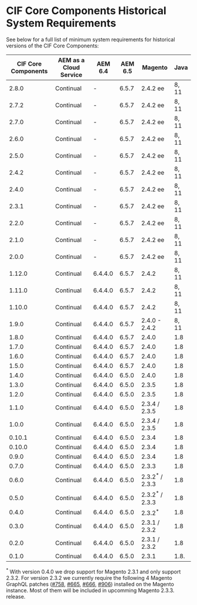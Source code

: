 # CIF Core Components Historical System Requirements

See below for a full list of minimum system requirements for historical versions of the CIF Core Components:

| CIF Core Components | AEM as a Cloud Service | AEM 6.4 | AEM 6.5 | Magento                    | Java |
|---------------------| ---------------------- | ------- | ------- | -------------------------- | ---- |
| 2.8.0               | Continual              |    -    | 6.5.7   | 2.4.2 ee                   | 8, 11 |
| 2.7.2               | Continual              |    -    | 6.5.7   | 2.4.2 ee                   | 8, 11 |
| 2.7.0               | Continual              |    -    | 6.5.7   | 2.4.2 ee                   | 8, 11 |
| 2.6.0               | Continual              |    -    | 6.5.7   | 2.4.2 ee                   | 8, 11 |
| 2.5.0               | Continual              |    -    | 6.5.7   | 2.4.2 ee                   | 8, 11 |
| 2.4.2               | Continual              |    -    | 6.5.7   | 2.4.2 ee                   | 8, 11 |
| 2.4.0               | Continual              |    -    | 6.5.7   | 2.4.2 ee                   | 8, 11 |
| 2.3.1               | Continual              |    -    | 6.5.7   | 2.4.2 ee                   | 8, 11 |
| 2.2.0               | Continual              |    -    | 6.5.7   | 2.4.2 ee                   | 8, 11 |
| 2.1.0               | Continual              |    -    | 6.5.7   | 2.4.2 ee                   | 8, 11 |
| 2.0.0               | Continual              |    -    | 6.5.7   | 2.4.2 ee                   | 8, 11 |
| 1.12.0              | Continual              | 6.4.4.0 | 6.5.7   | 2.4.2                      | 8, 11 |
| 1.11.0              | Continual              | 6.4.4.0 | 6.5.7   | 2.4.2                      | 8, 11 |
| 1.10.0              | Continual              | 6.4.4.0 | 6.5.7   | 2.4.2                      | 8, 11 |
| 1.9.0               | Continual              | 6.4.4.0 | 6.5.7   | 2.4.0 - 2.4.2              | 8, 11 |
| 1.8.0               | Continual              | 6.4.4.0 | 6.5.7   | 2.4.0                      | 1.8  |
| 1.7.0               | Continual              | 6.4.4.0 | 6.5.7   | 2.4.0                      | 1.8  |
| 1.6.0               | Continual              | 6.4.4.0 | 6.5.7   | 2.4.0                      | 1.8  |
| 1.5.0               | Continual              | 6.4.4.0 | 6.5.7   | 2.4.0                      | 1.8  |
| 1.4.0               | Continual              | 6.4.4.0 | 6.5.0   | 2.4.0                      | 1.8  |
| 1.3.0               | Continual              | 6.4.4.0 | 6.5.0   | 2.3.5                      | 1.8  |
| 1.2.0               | Continual              | 6.4.4.0 | 6.5.0   | 2.3.5                      | 1.8  |
| 1.1.0               | Continual              | 6.4.4.0 | 6.5.0   | 2.3.4 / 2.3.5              | 1.8  |
| 1.0.0               | Continual              | 6.4.4.0 | 6.5.0   | 2.3.4 / 2.3.5              | 1.8  |
| 0.10.1              | Continual              | 6.4.4.0 | 6.5.0   | 2.3.4                      | 1.8  |
| 0.10.0              | Continual              | 6.4.4.0 | 6.5.0   | 2.3.4                      | 1.8  |
| 0.9.0               | Continual              | 6.4.4.0 | 6.5.0   | 2.3.4                      | 1.8  |
| 0.7.0               | Continual              | 6.4.4.0 | 6.5.0   | 2.3.3                      | 1.8  |
| 0.6.0               | Continual              | 6.4.4.0 | 6.5.0   | 2.3.2<sup>\*</sup> / 2.3.3 | 1.8  |
| 0.5.0               | Continual              | 6.4.4.0 | 6.5.0   | 2.3.2<sup>\*</sup> / 2.3.3 | 1.8  |
| 0.4.0               | Continual              | 6.4.4.0 | 6.5.0   | 2.3.2<sup>\*</sup>         | 1.8  |
| 0.3.0               | Continual              | 6.4.4.0 | 6.5.0   | 2.3.1 / 2.3.2              | 1.8  |
| 0.2.0               | Continual              | 6.4.4.0 | 6.5.0   | 2.3.1 / 2.3.2              | 1.8  |
| 0.1.0               | Continual              | 6.4.4.0 | 6.5.0   | 2.3.1                      | 1.8. |

<sup>\*</sup> With version 0.4.0 we drop support for Magento 2.3.1 and only support 2.3.2. For version 2.3.2 we currently require the following 4 Magento GraphQL patches ([#758](https://github.com/magento/graphql-ce/issues/758), [#665](https://github.com/magento/graphql-ce/pull/665), [#666](https://github.com/magento/graphql-ce/pull/666), [#906](https://github.com/magento/graphql-ce/pull/906)) installed on the Magento instance. Most of them will be included in upcomming Magento 2.3.3. release.
